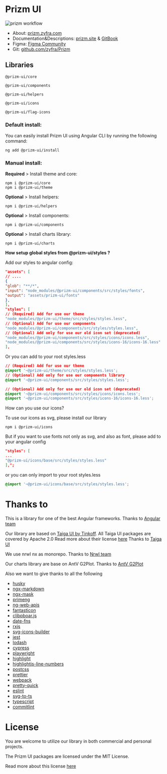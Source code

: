 # Prizm UI

![prizm workflow](https://github.com/zyfra/Prizm/actions/workflows/ci.yml/badge.svg)

- About: [prizm.zyfra.com](http://prizm.zyfra.com/)
- Documentation&Descriptions: [prizm.site](http://prizm.site/) & [GitBook](https://prizmds.gitbook.io/documentation)
- Figma: [Figma Community](https://www.figma.com/community/file/1156311020501452261/prizm-omponent-base-5-0)
- Git: [github.com/zyfra/Prizm](https://github.com/zyfra/Prizm)

## Libraries

```
@prizm-ui/core

@prizm-ui/components

@prizm-ui/helpers

@prizm-ui/icons

@prizm-ui/flag-icons
```

### Default install:

You can easily install Prizm UI using Angular CLI by running the following command:

`ng add @prizm-ui/install`

### Manual install:

**Required** > Install theme and core:

```
npm i @prizm-ui/core
npm i @prizm-ui/theme
```

**Optional** > Install helpers:

```
npm i @prizm-ui/helpers
```

**Optional** > Install components:

```
npm i @prizm-ui/components
```

**Optional** > Install charts library:

```
npm i @prizm-ui/charts
```

**How setup global styles from @prizm-ui/styles ?**

Add our styles to angular config:

```json
"assets": [
// ....
{
"glob": "**/*",
"input": "node_modules/@prizm-ui/components/src/styles/fonts",
"output": "assets/prizm-ui/fonts"
},
],
"styles": [
// (Required) Add for use our theme
"node_modules/@prizm-ui/theme/src/styles/styles.less",
// (Optional) Add for use our components
"node_modules/@prizm-ui/components/src/styles/styles.less",
// (Optional) Add only for use our old icon set (deprecated)
"node_modules/@prizm-ui/components/src/styles/icons/icons.less",
"node_modules/@prizm-ui/components/src/styles/icons-16/icons-16.less"
],
```

Or you can add to your root styles.less

```css
// (Required) Add for use our theme
@import '~@prizm-ui/theme/src/styles/styles.less';
// (Optional) Add only for use our components library
@import '~@prizm-ui/components/src/styles/styles.less';

// (Optional) Add only for use our old icon set (deprecated)
@import '~@prizm-ui/components/src/styles/icons/icons.less';
@import '~@prizm-ui/components/src/styles/icons-16/icons-16.less';
```

How can you use our icons?

To use our icons as svg, please install our library

```
npm i @prizm-ui/icons
```

But if you want to use fonts not only as svg, and also as font, please add to your angular config

```json
"styles": [
...
"@prizm-ui/icons/base/src/styles/styles.less"
],";
```

or you can only import to your root styles.less

```css
@import '~@prizm-ui/icons/base/src/styles/styles.less';
```

# Thanks to

This is a library for one of the best Angular frameworks. Thanks to [Angular team](https://github.com/angular)

Our library are based on [Taiga UI by Tinkoff](https://github.com/tinkoff/taiga-ui).
All Taiga UI packages are covered by Apache 2.0
Read more about their license [here](https://github.com/Tinkoff/taiga-ui/blob/main/LICENSE)
Thanks to [Taiga UI](https://github.com/tinkoff/taiga-ui)

We use nrwl nx as monorepo. Thanks to [Nrwl team](https://github.com/nrwl)

Our charts library are base on AntV G2Plot. Thanks to [AntV G2Plot](https://github.com/antvis/G2Plot)

Also we want to give thanks to all the following

- [husky](https://github.com/typicode/husky)
- [ngx-markdown](https://github.com/jfcere/ngx-markdown)
- [ngx-mask](https://github.com/JsDaddy/ngx-mask)
- [primeng](https://github.com/primefaces/primeng)
- [ng-web-apis](https://www.npmjs.com/package/@ng-web-apis/common)
- [fantasticon](https://github.com/tancredi/fantasticon)
- [clibpboar.js](https://github.com/zenorocha/clipboard.js)
- [date-fns](https://github.com/date-fns/date-fns)
- [rxjs](https://github.com/ReactiveX/rxjs)
- [svg-icons-builder](https://github.com/angular-extensions/svg-icons-builder)
- [jest](https://github.com/facebook/jest)
- [lodash](https://github.com/lodash/lodash)
- [cypress](https://github.com/cypress-io/cypress)
- [playwright](https://github.com/microsoft/playwright)
- [highlight](https://github.com/highlightjs/highlight.js/)
- [highlightjs-line-numbers](https://github.com/wcoder/highlightjs-line-numbers.js/)
- [postcss](https://github.com/postcss/postcss)
- [prettier](https://github.com/prettier/prettier)
- [webpack](https://github.com/webpack/webpack)
- [pretty-quick](https://github.com/azz/pretty-quick)
- [eslint](https://github.com/eslint/eslint)
- [svg-to-ts](https://github.com/kreuzerk/svg-to-ts)
- [typescript](https://github.com/microsoft/TypeScript)
- [commitlint](https://github.com/conventional-changelog/commitlint)

# License

You are welcome to utilize our library in both commercial and personal projects.

The Prizm UI packages are licensed under the MIT License.

Read more about this license [here](https://opensource.org/license/mit/)
